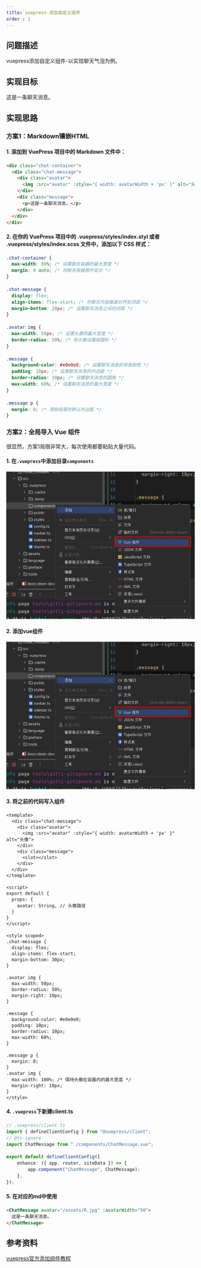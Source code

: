 ```yaml
---
title: vuepress-添加自定义组件
order : 1
---
```


## 问题描述

vuepress添加自定义组件-以实现聊天气泡为例。

## 实现目标
<ChatMessage avatar="./assets/emoji/ybk.png" :avatarWidth="40">
  这是一条聊天消息。
</ChatMessage>

## 实现思路

### 方案1：Markdown镶嵌HTML

#### 1. 添加到 VuePress 项目中的 Markdown 文件中：
``` markdown
<div class="chat-container">
  <div class="chat-message">
    <div class="avatar">
      <img :src="avatar" :style="{ width: avatarWidth + 'px' }" alt="头像">
    </div>
    <div class="message">
      <p>这是一条聊天消息。</p>
    </div>
  </div>
</div>

```
#### 2. 在你的 VuePress 项目中的 .vuepress/styles/index.styl 或者 .vuepress/styles/index.scss 文件中，添加以下 CSS 样式：
``` css
.chat-container {
  max-width: 80%; /* 设置聊天容器的最大宽度 */
  margin: 0 auto; /* 将聊天容器居中显示 */
}

.chat-message {
  display: flex;
  align-items: flex-start; /* 将聊天内容垂直对齐到顶部 */
  margin-bottom: 20px; /* 设置聊天消息之间的间距 */
}

.avatar img {
  max-width: 50px; /* 设置头像的最大宽度 */
  border-radius: 50%; /* 将头像设置成圆形 */
}

.message {
  background-color: #e0e0e0; /* 设置聊天消息的背景颜色 */
  padding: 10px; /* 设置聊天消息的内边距 */
  border-radius: 10px; /* 设置聊天消息的圆角 */
  max-width: 60%; /* 设置聊天消息的最大宽度 */
}

.message p {
  margin: 0; /* 清除段落的默认外边距 */
}
```
### 方案2：全局导入 Vue 组件

<ChatMessage avatar="./assets/emoji/ybk.png" :avatarWidth="40">
很显然，方案1局限非常大，每次使用都要粘贴大量代码。
</ChatMessage>

#### 1. 在`.vuepress`中添加目录`components`

![add vue comps.jpg](assets%2Fadd%20vue%20comps.jpg)

#### 2. 添加vue组件

![add vue comps.jpg](assets%2Fadd%20vue%20comps.jpg)

#### 3. 将之前的代码写入组件

``` vue
<template>
  <div class="chat-message">
    <div class="avatar">
      <img :src="avatar" :style="{ width: avatarWidth + 'px' }" alt="头像">
    </div>
    <div class="message">
      <slot></slot>
    </div>
  </div>
</template>

<script>
export default {
  props: {
    avatar: String, // 头像路径
  }
}
</script>

<style scoped>
.chat-message {
  display: flex;
  align-items: flex-start;
  margin-bottom: 30px;
}

.avatar img {
  max-width: 50px;
  border-radius: 50%;
  margin-right: 10px;
}

.message {
  background-color: #e0e0e0;
  padding: 10px;
  border-radius: 10px;
  max-width: 60%;
}

.message p {
  margin: 0;
}
.avatar img {
  max-width: 100%; /* 保持头像在容器内的最大宽度 */
  margin-right: 10px;
}
</style>

```

#### 4. `.vuepress`下新建client.ts

```ts
// .vuepress/client.ts
import { defineClientConfig } from "@vuepress/client";
// @ts-ignore
import ChatMessage from "./components/ChatMessage.vue";

export default defineClientConfig({
    enhance: ({ app, router, siteData }) => {
        app.component("ChatMessage", ChatMessage);
    },
});

```
#### 5. 在对应的md中使用

```markdown
<ChatMessage avatar="/assets/R.jpg" :avatarWidth="50">
  这是一条聊天消息。
</ChatMessage>
```

## 参考资料
[vuepress官方添加组件教程](https://vuejs.press/zh/reference/plugin/register-components.html)
